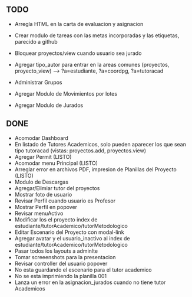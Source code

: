 ## TODO
* Arregla HTML en la carta de evaluacion y asignacion
* Crear modulo de tareas con las metas incorporadas y las etiquetas, parecido a github

* Bloquear proyectos/view cuando usuario sea jurado

* Agregar tipo_autor para entrar en la areas comunes (proyectos, proyecto_view)  --> ?a=estudiante, ?a=coordpg, ?a=tutoracad
* Administrar Grupos
* Agregar Modulo de Movimientos por lotes
* Agregar Modulo de Jurados

## DONE
* Acomodar Dashboard
* En listado de Tutores Academicos, solo pueden aparecer los que sean tipo tutoracad
(vistas: proyectos.add, proyectos.view)
* Agregar Permit (LISTO)
* Acomodar menu Principal (LISTO)
* Arreglar error en archivos PDF, impresion de Planillas del Proyecto (LISTO)
* Modulo de Descargas
* Agregar/Elimiar tutor del proyectos
* Mostrar foto de usuario
* Revisar Perfil cuando usuario es Profesor
* Mostrar Perfil en popover
* Revisar menuActivo
* Modificar los el proyecto index de estudiante/tutorAcademico/tutorMetodologico
* Editar Escenario del Proyecto con modal-link
* Agregar avatar y el usuario_inactivo al index de estudiante/tutorAcademico/tutorMetodologico
* Pasar todos los layouts a adminlte
* Tomar screeenshots para la presentacion
* Revisar controller del usuario popover
* No esta guardando el escenario para el tutor academico
* No se esta imprimiendo la planilla 001
* Lanza un error en la asignacion_jurados cuando no tiene tutor Academicos
